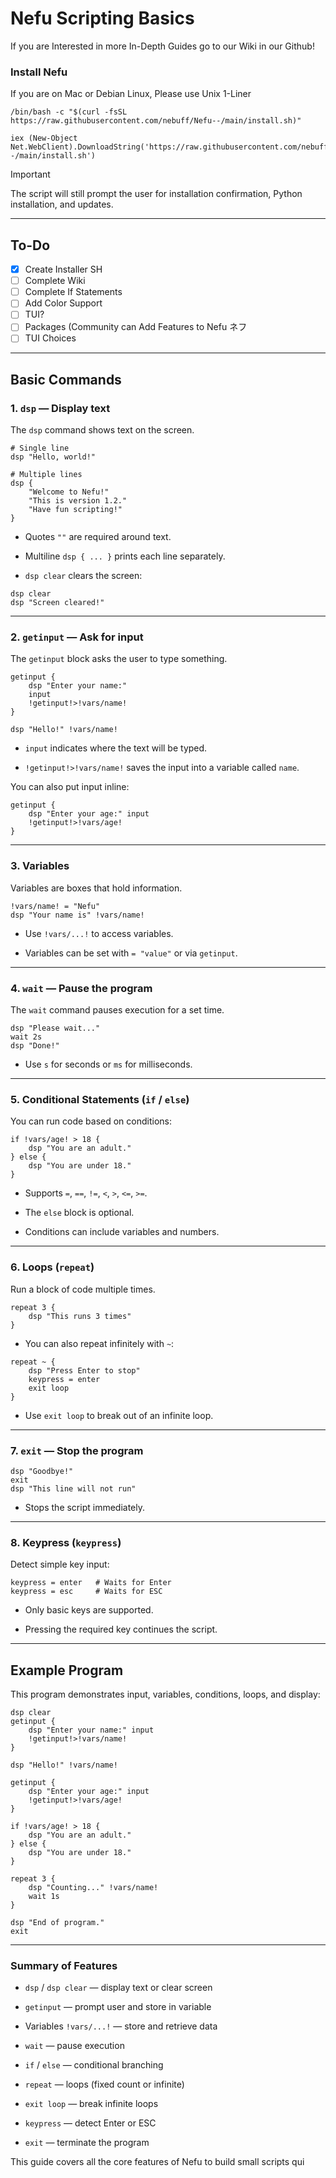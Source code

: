 # Nefu Scripting Basics

If you are Interested in more In-Depth Guides go to our Wiki in our Github!

### Install Nefu

If you are on Mac or Debian Linux, Please use Unix 1-Liner

```unix
/bin/bash -c "$(curl -fsSL https://raw.githubusercontent.com/nebuff/Nefu--/main/install.sh)"
```
```windows
iex (New-Object Net.WebClient).DownloadString('https://raw.githubusercontent.com/nebuff/Nefu--/main/install.sh')
```

> [!IMPORTANT]
> The script will still prompt the user for installation confirmation, Python installation, and updates.

---

## To-Do
- [x] Create Installer SH
- [ ] Complete Wiki
- [ ] Complete If Statements
- [ ] Add Color Support
- [ ] TUI?
- [ ] Packages (Community can Add Features to Nefu ネフ
- [ ] TUI Choices

---

## Basic Commands

### 1. `dsp` — Display text

The `dsp` command shows text on the screen.

```nefu
# Single line
dsp "Hello, world!"

# Multiple lines
dsp {
    "Welcome to Nefu!"
    "This is version 1.2."
    "Have fun scripting!"
}
```

- Quotes `""` are required around text.
    
- Multiline `dsp { ... }` prints each line separately.
    
- `dsp clear` clears the screen:
    

```nefu
dsp clear
dsp "Screen cleared!"
```

---

### 2. `getinput` — Ask for input

The `getinput` block asks the user to type something.

```nefu
getinput {
    dsp "Enter your name:"
    input
    !getinput!>!vars/name!
}

dsp "Hello!" !vars/name!
```

- `input` indicates where the text will be typed.
    
- `!getinput!>!vars/name!` saves the input into a variable called `name`.
    

You can also put input inline:

```nefu
getinput {
    dsp "Enter your age:" input
    !getinput!>!vars/age!
}
```

---

### 3. Variables

Variables are boxes that hold information.

```nefu
!vars/name! = "Nefu"
dsp "Your name is" !vars/name!
```

- Use `!vars/...!` to access variables.
    
- Variables can be set with `= "value"` or via `getinput`.
    

---

### 4. `wait` — Pause the program

The `wait` command pauses execution for a set time.

```nefu
dsp "Please wait..."
wait 2s
dsp "Done!"
```

- Use `s` for seconds or `ms` for milliseconds.
    

---

### 5. Conditional Statements (`if` / `else`)

You can run code based on conditions:

```nefu
if !vars/age! > 18 {
    dsp "You are an adult."
} else {
    dsp "You are under 18."
}
```

- Supports `=`, `==`, `!=`, `<`, `>`, `<=`, `>=`.
    
- The `else` block is optional.
    
- Conditions can include variables and numbers.
    

---

### 6. Loops (`repeat`)

Run a block of code multiple times.

```nefu
repeat 3 {
    dsp "This runs 3 times"
}
```

- You can also repeat infinitely with `~`:
    

```nefu
repeat ~ {
    dsp "Press Enter to stop"
    keypress = enter
    exit loop
}
```

- Use `exit loop` to break out of an infinite loop.
    

---

### 7. `exit` — Stop the program

```nefu
dsp "Goodbye!"
exit
dsp "This line will not run"
```

- Stops the script immediately.
    

---

### 8. Keypress (`keypress`)

Detect simple key input:

```nefu
keypress = enter   # Waits for Enter
keypress = esc     # Waits for ESC
```

- Only basic keys are supported.
    
- Pressing the required key continues the script.
    

---

## Example Program

This program demonstrates input, variables, conditions, loops, and display:

```nefu
dsp clear
getinput {
    dsp "Enter your name:" input
    !getinput!>!vars/name!
}

dsp "Hello!" !vars/name!

getinput {
    dsp "Enter your age:" input
    !getinput!>!vars/age!
}

if !vars/age! > 18 {
    dsp "You are an adult."
} else {
    dsp "You are under 18."
}

repeat 3 {
    dsp "Counting..." !vars/name!
    wait 1s
}

dsp "End of program."
exit
```

---

### Summary of Features

- `dsp` / `dsp clear` — display text or clear screen
    
- `getinput` — prompt user and store in variable
    
- Variables `!vars/...!` — store and retrieve data
    
- `wait` — pause execution
    
- `if` / `else` — conditional branching
    
- `repeat` — loops (fixed count or infinite)
    
- `exit loop` — break infinite loops
    
- `keypress` — detect Enter or ESC
    
- `exit` — terminate the program
    

This guide covers all the core features of Nefu to build small scripts qui
